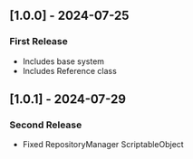 ## [1.0.0] - 2024-07-25
### First Release
- Includes base system
- Includes Reference class

## [1.0.1] - 2024-07-29
### Second Release
- Fixed RepositoryManager ScriptableObject
